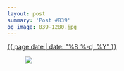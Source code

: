 ```yaml
---
layout: post
summary: 'Post #839'
og_image: 839-1280.jpg
---
```


<div class="post">
 <time>
  <a href="/839">
   {{ page.date | date: "%B %-d, %Y" }}
  </a>
 </time>
 <a href="/839">
  <figure data-taken="6/2/2019">
   <img sizes="(min-width: 700px) 50vw, calc(100vw - 2rem)" src="{{ site.assets_url }}/839-640.jpg" srcset="{{ site.assets_url }}/839-320.jpg 320w, {{ site.assets_url }}/839-640.jpg 640w, {{ site.assets_url }}/839-960.jpg 960w, {{ site.assets_url }}/839-1280.jpg 1280w"/>
  </figure>
 </a>
</div>
